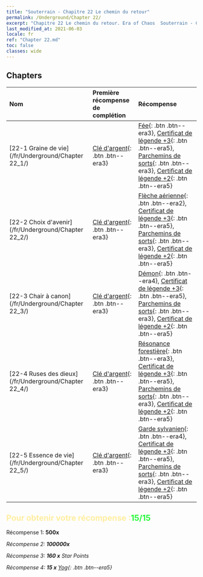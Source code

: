 ```yaml
---
title: "Souterrain - Chapitre 22 Le chemin du retour"
permalink: /Underground/Chapter 22/
excerpt: "Chapitre 22 Le chemin du retour. Era of Chaos  Souterrain - Chapitre 22. Le chemin du retour"
last_modified_at: 2021-06-03
locale: fr
ref: "Chapter 22.md"
toc: false
classes: wide
---
```


## Chapters

  | Nom |  Première récompense de complétion | Récompense |
  |:------------|:------------|:------------| 
  | [22-1 Graine de vie](/fr/Underground/Chapter 22_1/) | [Clé d'argent](/ItemsFR/con_693/){: .btn .btn--era3} | [Fée](/ItemsFR/unt_262/){: .btn .btn--era3}, [Certificat de légende +3](/ItemsFR/mat_88/){: .btn .btn--era5}, [Parchemins de sorts](/ItemsFR/con_694/){: .btn .btn--era3}, [Certificat de légende +2](/ItemsFR/mat_81/){: .btn .btn--era5} |
  | [22-2 Choix d'avenir](/fr/Underground/Chapter 22_2/) | [Clé d'argent](/ItemsFR/con_693/){: .btn .btn--era3} | [Flèche aérienne](/ItemsFR/her_449/){: .btn .btn--era2}, [Certificat de légende +3](/ItemsFR/mat_88/){: .btn .btn--era5}, [Parchemins de sorts](/ItemsFR/con_694/){: .btn .btn--era3}, [Certificat de légende +2](/ItemsFR/mat_81/){: .btn .btn--era5} |
  | [22-3 Chair à canon](/fr/Underground/Chapter 22_3/) | [Clé d'argent](/ItemsFR/con_693/){: .btn .btn--era3} | [Démon](/ItemsFR/unt_229/){: .btn .btn--era4}, [Certificat de légende +3](/ItemsFR/mat_88/){: .btn .btn--era5}, [Parchemins de sorts](/ItemsFR/con_694/){: .btn .btn--era3}, [Certificat de légende +2](/ItemsFR/mat_81/){: .btn .btn--era5} |
  | [22-4 Ruses des dieux](/fr/Underground/Chapter 22_4/) | [Clé d'argent](/ItemsFR/con_693/){: .btn .btn--era3} | [Résonance forestière](/ItemsFR/her_465/){: .btn .btn--era3}, [Certificat de légende +3](/ItemsFR/mat_88/){: .btn .btn--era5}, [Parchemins de sorts](/ItemsFR/con_694/){: .btn .btn--era3}, [Certificat de légende +2](/ItemsFR/mat_81/){: .btn .btn--era5} |
  | [22-5 Essence de vie](/fr/Underground/Chapter 22_5/) | [Clé d'argent](/ItemsFR/con_693/){: .btn .btn--era3} | [Garde sylvanien](/ItemsFR/unt_203/){: .btn .btn--era4}, [Certificat de légende +3](/ItemsFR/mat_88/){: .btn .btn--era5}, [Parchemins de sorts](/ItemsFR/con_694/){: .btn .btn--era3}, [Certificat de légende +2](/ItemsFR/mat_81/){: .btn .btn--era5} |


## <span style="color: #ffeea0">Pour obtenir votre récompense :</span><span style="color: #27f73a">15/15</span>

 Récompense 1:  **500x** <i class="fas fa-gem"/>

 Récompense 2:  **100000x** <i class="fas fa-coins"/>

 Récompense 3: **160 x** Star Points

 Récompense 4: **15 x** [Yog](/ItemsFR/her_377/){: .btn .btn--era5}

